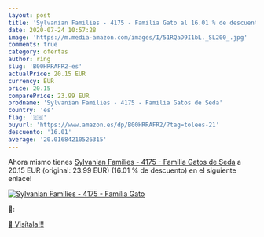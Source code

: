 ```yaml
---
layout: post
title: 'Sylvanian Families - 4175 - Familia Gato al 16.01 % de descuento'
date: 2020-07-24 10:57:28
image: 'https://m.media-amazon.com/images/I/51RQaD9I1bL._SL200_.jpg'
comments: true
category: ofertas
author: ring
slug: 'B00HRRAFR2-es'
actualPrice: 20.15 EUR
currency: EUR
price: 20.15
comparePrice: 23.99 EUR
prodname: 'Sylvanian Families - 4175 - Familia Gatos de Seda'
country: 'es'
flag: '🇪🇸'
buyurl: 'https://www.amazon.es/dp/B00HRRAFR2/?tag=tolees-21'
descuento: '16.01'
average: '20.01684210526315'
---
```


Ahora mismo tienes [Sylvanian Families - 4175 - Familia Gatos de Seda](https://www.amazon.es/dp/B00HRRAFR2/?tag=tolees-21) a 20.15 EUR (original: 23.99 EUR) (16.01 %  de descuento) en el siguiente enlace!

[![Sylvanian Families - 4175 - Familia Gato](https://m.media-amazon.com/images/I/51RQaD9I1bL._SL200_.jpg)](https://www.amazon.es/dp/B00HRRAFR2/?tag=tolees-21)

🔎:


[🛒 Visítala!!!](https://www.amazon.es/dp/B00HRRAFR2/?tag=tolees-21)
